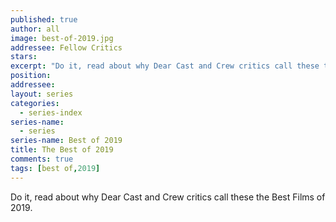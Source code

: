 ```yaml
---
published: true
author: all
image: best-of-2019.jpg
addressee: Fellow Critics
stars: 
excerpt: "Do it, read about why Dear Cast and Crew critics call these the Best Films of 2019."
position: 
addressee: 
layout: series
categories:
  - series-index
series-name: 
  - series
series-name: Best of 2019
title: The Best of 2019
comments: true
tags: [best of,2019]
---
```

Do it, read about why Dear Cast and Crew critics call these the Best Films of 2019.